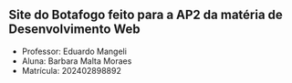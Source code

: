 ## Site do Botafogo feito para a AP2 da matéria de Desenvolvimento Web
* Professor: Eduardo Mangeli
* Aluna: Barbara Malta Moraes
* Matrícula: 202402898892
